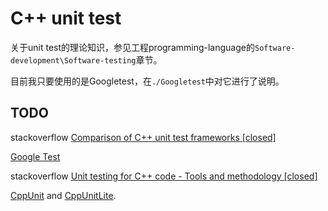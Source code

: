 # C++ unit test

关于unit test的理论知识，参见工程programming-language的`Software-development\Software-testing`章节。

目前我只要使用的是Googletest，在`./Googletest`中对它进行了说明。

## TODO

stackoverflow [Comparison of C++ unit test frameworks [closed]](https://stackoverflow.com/questions/242926/comparison-of-c-unit-test-frameworks)

[Google Test](http://code.google.com/p/googletest/) 

stackoverflow [Unit testing for C++ code - Tools and methodology [closed]](https://stackoverflow.com/questions/91384/unit-testing-for-c-code-tools-and-methodology)

 [CppUnit](http://sourceforge.net/projects/cppunit) and [CppUnitLite](http://www.objectmentor.com/resources/downloads.html).

